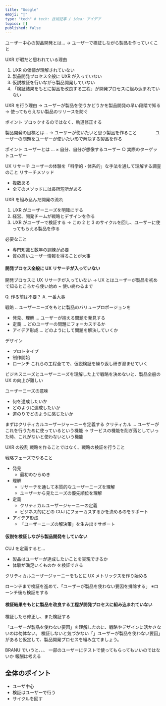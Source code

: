 ```yaml
---
title: "Google"
emoji: "📑"
type: "tech" # tech: 技術記事 / idea: アイデア
topics: []
published: false
---
```


ユーザー中心の製品開発とは...
→ ユーザーで検証しながら製品を作っていくこと

UXR が暇だと思われている理由

1. UXR の価値が理解されていない
2. 製品開発プロセス全般に UXR が入っていない
3. 仮説検証を行いながら製品開発していない
4. 「検証結果をもとに製品を改良する工程」が開発プロセスに組み込まれていない

UXR を行う理由
→ ユーザーが製品を使うかどうかを製品開発の早い段階で知る
→ 使ってもらえない製品のリリースを防ぐ

ポイント
ブロックするのではなく、軌道修正する

製品開発の目標とは...
→ ユーザーが使いたいと思う製品を作ること
　　　　ユーザーの問題をユーザーが使いたい形で解決する製品を作る

ポイント
ユーザーとは ...
× 自分、自分が想像するユーザー
○ 実際のターゲットユーザー

UX リサーチ
ユーザーの体験を「科学的・体系的」な手法を通して理解する調査のこと
リサーチメソッド

- 複数ある
- 全てのメソッドには長所短所がある

UXR を組み込んだ開発の流れ

1. UXR がユーザーニーズを明確にする
2. 経営、開発チームが戦略とデザインを作る
3. UXR がユーザーで検証する
   → この 2 と 3 のサイクルを回し、ユーザーに使ってもらえる製品を作る

必要なこと

- 専門知識と数年の訓練が必要
- 質の高いユーザー情報を得ることが大事

#### 開発プロセス全般に UX リサーチが入っていない

開発プロセスに UX リサーチが入っていない
→ UX とはユーザーが製品を初めて知るところから使い始め ~ 使い終わるまで

Q. 作る前は不要？
A. 一番大事

戦略 .. ユーザーニーズをもとに製品のバリュープロポージョンを

- 発見、理解 ... ユーザーが抱える問題を発見する
- 定義 ... どのユーザーの問題にフォーカスするか
- アイデア形成 ... どのようにして問題を解決していくか

デザイン

- プロトタイプ
- 制作開始
- ローンチ
  これらの工程全てで、仮説検証を繰り返し研ぎ澄ませていく

ビジネスニーズとユーザーニーズを理解した上で戦略を決めないと、製品全般の UX の向上が難しい

ユーザーニーズの意味

- 何を達成したいか
- どのように達成したいか
- 道のりでどのように感じたいか

まずはクリティカルユーザージャーニーを定義する
クリティカル ... ユーザーがこれを行うために使っているという機能
→ サービスの機能を削ぎ落としていった時、これがないと使わないという機能

UXR の役割
戦略を作ることではなく、戦略の検証を行うこと

戦略フェーズでやること

- 発見
  - 最初のひらめき
- 理解
  - リサーチを通して本質的なユーザーニーズを理解
  - ユーザーから見たニーズの優先順位を理解
- 定義
  - クリティカルユーザージャーニーの定義
  - ビジネス的にどの CUJ にフォーカスするかを決めるのをサポート
- アイデア形成
  - 「ユーザーニーズの解決策」を生み出すサポート

#### 仮説を検証しながら製品開発をしていない

CUJ を定義すると...

- 製品はユーザーが達成したいことを実現できるか
- 体験が満足いくものか
  を検証できる

クリティカルユーザージャーニーをもとに UX メトリックスを作り始める

ローンチまで検証を進めて、「ユーザーが製品を使わない要因を排除する」
※ローンチ後も検証をする

#### 検証結果をもとに製品を改良する工程が開発プロセスに組み込まれていない

検証したら修正し、また検証する

「ユーザーが製品を使わない要因」を理解したのに、戦略やデザインに活かさないのは勿体ない。
検証しないと気づかない「」ユーザーが製品を使わない要因」があると仮定して、製品開発プロセスを組み立てましょう。

BRANU でいうと、、、
一部のユーザーにテストで使ってもらってもいいのではないか
報酬は考える

## 全体のポイント
- ユーザ中心
- 検証はユーザーで行う
- サイクルを回す

